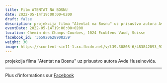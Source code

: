 ```yaml
---
title: Film ATENTAT NA BOSNU
date: 2022-05-14T19:00:00+0200
draft: false
description: projekcija filma "Atentat na Bosnu" uz prisustvo autora Avde Huseinovića.
eventDate: 2022-05-14T19:00:00+0200
location: Chemin des Champs-Courbes, 1024 Ecublens Vaud, Suisse
facebook_id: '365920628908259'
weight: 30
image: https://scontent-sin11-1.xx.fbcdn.net/v/t39.30808-6/483842093_9330013443761058_8599832410174975788_n.jpg?_nc_cat=104&ccb=1-7&_nc_sid=9e60e4&_nc_ohc=ccMzURAiXXwQ7kNvwFHCS8A&_nc_oc=AdmFoKl87mx8zb1uWJ-HBCCfEIrw75gkCETWFRSMOOUZbUjeozoZofIjhaFVnG8tsdY&_nc_zt=23&_nc_ht=scontent-sin11-1.xx&edm=ABTKTjYEAAAA&_nc_gid=DDBJCMzEQ9tk2ES_3tuDHA&oh=00_AfKYqGah51CzrXmbO_yx1HSJSWEJVIWZLwTSXIL-60_I3A&oe=6831B753
---
```


projekcija filma "Atentat na Bosnu" uz prisustvo autora Avde Huseinovića.

---

Plus d'informations sur [Facebook](https://facebook.com/events/365920628908259)